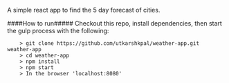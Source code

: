 A simple react app to find the 5 day forecast of cities.



####How to run#####
Checkout this repo, install dependencies, then start the gulp process with the following:

```
	> git clone https://github.com/utkarshkpal/weather-app.git weather-app
	> cd weather-app
	> npm install
	> npm start
	> In the browser 'localhost:8080'
```
